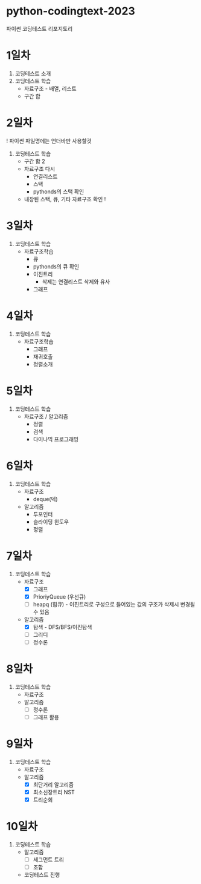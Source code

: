 # python-codingtext-2023
파이썬 코딩테스트 리포지토리

# 1일차
1. 코딩테스트 소개
2. 코딩테스트 학습
    - 자료구조  - 배열, 리스트
    - 구간 합

# 2일차
! 파이썬 파일명에는 언더바만 사용할것

1. 코딩테스트 학습
    - 구간 합 2
    - 자료구조 다시
        - 연결리스트
        - 스택
        - pythonds의 스택 확인
    - 내장된 스택, 큐, 기타 자료구조 확인 !

# 3일차
1. 코딩테스트 학습
    - 자료구조학습
        - 큐
        - pythonds의 큐 확인
        - 이진트리
             - 삭제는 연결리스트 삭제와 유사
        - 그래프

# 4일차
1. 코딩테스트 학습
    - 자료구조학습
        - 그래프
        - 재귀호출
        - 정렬소개

# 5일차
1. 코딩테스트 학습
    - 자료구조 / 알고리즘
        - 정렬
        - 검색
        - 다이나믹 프로그래밍

# 6일차
1. 코딩테스트 학습
    - 자료구조
        - deque(덱)
    - 알고리즘
        - 투포인터
        - 슬라이딩 윈도우
        - 정렬

# 7일차
1. 코딩테스트 학습
    - 자료구조
        - [x] 그래프
        - [x] PrioriyQueue (우선큐)
        - [ ] heapq (힙큐) -  이진트리로 구성으로 들어있는 값의 구조가 삭제시 변경될수 있음
    - 알고리즘
        - [x] 탐색 - DFS/BFS/이진탐색
        - [ ] 그리디
        - [ ] 정수론

# 8일차
1. 코딩테스트 학습
    - 자료구조
    - 알고리즘
        - [ ] 정수론
        - [ ] 그래프 활용

# 9일차
1. 코딩테스트 학습
    - 자료구조
    - 알고리즘
        - [x] 최단거리 알고리즘
        - [x] 최소신장트리 NST
        - [x] 트리순회

# 10일차
1. 코딩테스트 학습
    - 알고리즘
        - [ ] 세그먼트 트리
        - [ ] 조합
    - 코딩테스트 진행